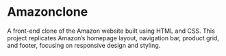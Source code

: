 # Amazonclone
A front-end clone of the Amazon website built using HTML and CSS. This project replicates Amazon’s homepage layout, navigation bar, product grid, and footer, focusing on responsive design and styling.
